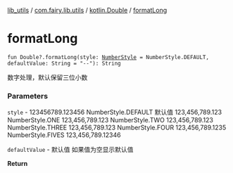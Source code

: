 [lib_utils](../../index.md) / [com.fairy.lib.utils](../index.md) / [kotlin.Double](index.md) / [formatLong](./format-long.md)

# formatLong

`fun Double?.formatLong(style: `[`NumberStyle`](../../com.fairy.lib.utils.enum/-number-style/index.md)` = NumberStyle.DEFAULT, defaultValue: String = "--"): String`

数字处理，默认保留三位小数

### Parameters

`style` - 123456789.123456
    NumberStyle.DEFAULT 默认值 123,456,789.123
    NumberStyle.ONE 123,456,789.123
    NumberStyle.TWO 123,456,789.123
    NumberStyle.THREE 123,456,789.123
    NumberStyle.FOUR 123,456,789.1235
    NumberStyle.FIVES 123,456,789.12346

`defaultValue` - 默认值 如果值为空显示默认值

**Return**


